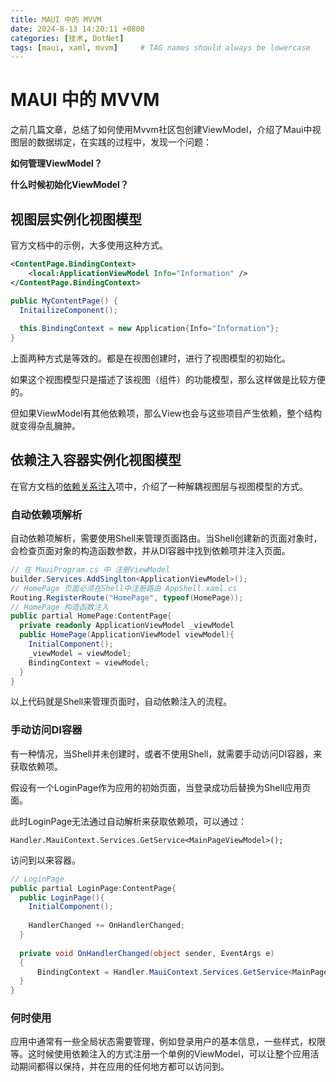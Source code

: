 ```yaml
---
title: MAUI 中的 MVVM
date: 2024-8-13 14:20:11 +0800
categories: [技术, DotNet]
tags: [maui, xaml, mvvm]     # TAG names should always be lowercase
---
```


# MAUI 中的 MVVM

之前几篇文章，总结了如何使用Mvvm社区包创建ViewModel，介绍了Maui中视图层的数据绑定，在实践的过程中，发现一个问题：

**如何管理ViewModel？**

**什么时候初始化ViewModel？**



## 视图层实例化视图模型

官方文档中的示例，大多使用这种方式。

```xml
<ContentPage.BindingContext>
	<local:ApplicationViewModel Info="Information" />
</ContentPage.BindingContext>
```

```c#
public MyContentPage() {
  InitailizeComponent();
  
  this.BindingContext = new Application{Info="Information"};
}
```

上面两种方式是等效的。都是在视图创建时，进行了视图模型的初始化。

如果这个视图模型只是描述了该视图（组件）的功能模型，那么这样做是比较方便的。

但如果ViewModel有其他依赖项，那么View也会与这些项目产生依赖，整个结构就变得杂乱臃肿。



## 依赖注入容器实例化视图模型

在官方文档的[依赖关系注入](https://learn.microsoft.com/zh-cn/dotnet/maui/fundamentals/dependency-injection?view=net-maui-8.0)项中，介绍了一种解耦视图层与视图模型的方式。



### 自动依赖项解析

自动依赖项解析，需要使用Shell来管理页面路由。当Shell创建新的页面对象时，会检查页面对象的构造函数参数，并从DI容器中找到依赖项并注入页面。

```c#
// 在 MauiProgram.cs 中 注册ViewModel
builder.Services.AddSinglton<ApplicationViewModel>();
// HomePage 页面必须在Shell中注册路由 AppShell.xaml.cs
Routing.RegisterRoute("HomePage", typeof(HomePage));
// HomePage 构造函数注入
public partial HomePage:ContentPage{
  private readonly ApplicationViewModel _viewModel
  public HomePage(ApplicationViewModel viewModel){
    InitialComponent();
    _viewModel = viewModel;
    BindingContext = viewModel;
  }
}
```

以上代码就是Shell来管理页面时，自动依赖注入的流程。



### 手动访问DI容器

有一种情况，当Shell并未创建时，或者不使用Shell，就需要手动访问DI容器，来获取依赖项。

假设有一个LoginPage作为应用的初始页面，当登录成功后替换为Shell应用页面。

此时LoginPage无法通过自动解析来获取依赖项，可以通过：

` Handler.MauiContext.Services.GetService<MainPageViewModel>(); ` 

访问到以来容器。

```c#
// LoginPage
public partial LoginPage:ContentPage{
  public LoginPage(){
    InitialComponent();
    
    HandlerChanged += OnHandlerChanged;
  }
  
  private void OnHandlerChanged(object sender, EventArgs e)
  {
      BindingContext = Handler.MauiContext.Services.GetService<MainPageViewModel>();
  }
}
```



### 何时使用

应用中通常有一些全局状态需要管理，例如登录用户的基本信息，一些样式，权限等。这时候使用依赖注入的方式注册一个单例的ViewModel，可以让整个应用活动期间都得以保持，并在应用的任何地方都可以访问到。













